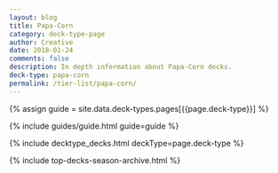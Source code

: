 ```yaml
---
layout: blog
title: Papa-Corn
category: deck-type-page
author: Creative
date: 2018-01-24
comments: false
description: In depth information about Papa-Corn decks.
deck-type: papa-corn
permalink: /tier-list/papa-corn/
---
```


{% assign guide = site.data.deck-types.pages[{{page.deck-type}}] %}

{% include guides/guide.html guide=guide %}

{% include decktype_decks.html deckType=page.deck-type %}

{% include top-decks-season-archive.html %}